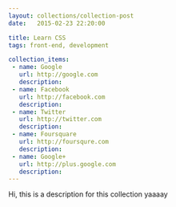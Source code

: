 ```yaml
---
layout: collections/collection-post
date:   2015-02-23 22:20:00

title: Learn CSS
tags: front-end, development

collection_items:
 - name: Google
   url: http://google.com
   description:
 - name: Facebook
   url: http://facebook.com
   description:
 - name: Twitter
   url: http://twitter.com
   description:
 - name: Foursquare
   url: http://foursqure.com
   description:
 - name: Google+
   url: http://plus.google.com
   description:
---
```


Hi, this is a description for this collection yaaaay
